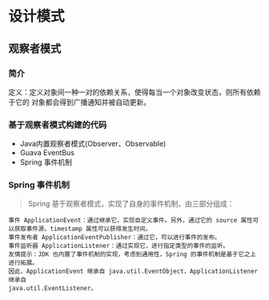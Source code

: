 # 设计模式

## 观察者模式

### 简介

定义：定义对象间一种一对的依赖关系，使得每当一个对象改变状态，则所有依赖于它的
对象都会得到广播通知并被自动更新。

### 基于观察者模式构建的代码

+ Java内置观察者模式(Observer、Observable)
+ Guava EventBus
+ Spring 事件机制

### Spring 事件机制

> Spring 基于观察者模式，实现了自身的事件机制，由三部分组成：

````
事件 ApplicationEvent：通过继承它，实现自定义事件。另外，通过它的 source 属性可以获取事件源，timestamp 属性可以获得发生时间。
事件发布者 ApplicationEventPublisher：通过它，可以进行事件的发布。
事件监听器 ApplicationListener：通过实现它，进行指定类型的事件的监听。
友情提示：JDK 也内置了事件机制的实现，考虑到通用性，Spring 的事件机制是基于它之上进行拓展。
因此，ApplicationEvent 继承自 java.util.EventObject，ApplicationListener 继承自 
java.util.EventListener。
````
